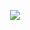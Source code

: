 <p align="center">
  <img src="https://github.com/franzsh/franz-design/blob/master/github/franz%20%E2%80%94%20media.png"/>
</p>
